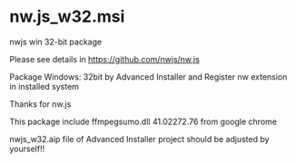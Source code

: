 # nw.js_w32.msi
nwjs win 32-bit package 

Please see details in
https://github.com/nwjs/nw.js

Package Windows: 32bit by Advanced Installer and 
Register nw extension in installed system

Thanks for nw.js

This package include ffmpegsumo.dll 41.02272.76 from google chrome

nwjs_w32.aip file of Advanced Installer project  should be adjusted by yourself!! 
